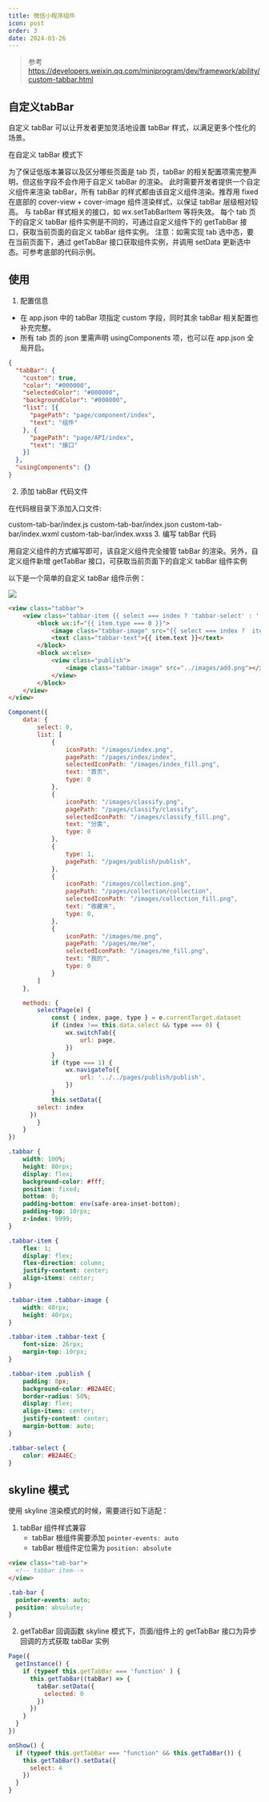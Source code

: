 ```yaml
---
title: 微信小程序组件
icon: post
order: 3
date: 2024-03-26
---
```


> 参考 https://developers.weixin.qq.com/miniprogram/dev/framework/ability/custom-tabbar.html

## 自定义tabBar

自定义 tabBar 可以让开发者更加灵活地设置 tabBar 样式，以满足更多个性化的场景。

在自定义 tabBar 模式下

为了保证低版本兼容以及区分哪些页面是 tab 页，tabBar 的相关配置项需完整声明，但这些字段不会作用于自定义 tabBar 的渲染。
此时需要开发者提供一个自定义组件来渲染 tabBar，所有 tabBar 的样式都由该自定义组件渲染。推荐用 fixed 在底部的 cover-view + cover-image 组件渲染样式，以保证 tabBar 层级相对较高。
与 tabBar 样式相关的接口，如 wx.setTabBarItem 等将失效。
每个 tab 页下的自定义 tabBar 组件实例是不同的，可通过自定义组件下的 getTabBar 接口，获取当前页面的自定义 tabBar 组件实例。
注意：如需实现 tab 选中态，要在当前页面下，通过 getTabBar 接口获取组件实例，并调用 setData 更新选中态。可参考底部的代码示例。

## 使用

1. 配置信息
+ 在 app.json 中的 tabBar 项指定 custom 字段，同时其余 tabBar 相关配置也补充完整。
+ 所有 tab 页的 json 里需声明 usingComponents 项，也可以在 app.json 全局开启。

``` json
{
  "tabBar": {
    "custom": true,
    "color": "#000000",
    "selectedColor": "#000000",
    "backgroundColor": "#000000",
    "list": [{
      "pagePath": "page/component/index",
      "text": "组件"
    }, {
      "pagePath": "page/API/index",
      "text": "接口"
    }]
  },
  "usingComponents": {}
}
```

2. 添加 tabBar 代码文件

在代码根目录下添加入口文件:

custom-tab-bar/index.js
custom-tab-bar/index.json
custom-tab-bar/index.wxml
custom-tab-bar/index.wxss
3. 编写 tabBar 代码

用自定义组件的方式编写即可，该自定义组件完全接管 tabBar 的渲染。另外，自定义组件新增 getTabBar 接口，可获取当前页面下的自定义 tabBar 组件实例

以下是一个简单的自定义 tabBar 组件示例：

![](https://qiniu.waite.wang/202403262041168.png)

``` html
<view class="tabbar">
	<view class="tabbar-item {{ select === index ? 'tabbar-select' : '' }}" wx:for="{{ list }}" wx:key="index" data-page="{{ item.pagePath }}" data-index="{{ index }}" data-type="{{ item.type }}" bindtap="selectPage">
		<block wx:if="{{ item.type === 0 }}">
			<image class="tabbar-image" src="{{ select === index ?  item.selectedIconPath : item.iconPath }}"></image>
			<text class="tabbar-text">{{ item.text }}</text>
		</block>
		<block wx:else>
			<view class="publish">
				<image class="tabbar-image" src="../images/add.png"></image>
			</view>
		</block>
	</view>
</view>
```

``` js
Component({
	data: {
		select: 0,
		list: [
			{
				iconPath: "/images/index.png",
				pagePath: "/pages/index/index",
				selectedIconPath: "/images/index_fill.png",
				text: "首页",
				type: 0
			},
			{
				iconPath: "/images/classify.png",
				pagePath: "/pages/classify/classify",
				selectedIconPath: "/images/classify_fill.png",
				text: "分类",
				type: 0
			},
			{
				type: 1,
				pagePath: "/pages/publish/publish",
			},
			{
				iconPath: "/images/collection.png",
				pagePath: "/pages/collection/collection",
				selectedIconPath: "/images/collection_fill.png",
				text: "收藏夹",
				type: 0,
			},
			{
				iconPath: "/images/me.png",
				pagePath: "/pages/me/me",
				selectedIconPath: "/images/me_fill.png",
				text: "我的",
				type: 0
			}
		]
	},

	methods: {
		selectPage(e) {
			const { index, page, type } = e.currentTarget.dataset
			if (index !== this.data.select && type === 0) {
				wx.switchTab({
					url: page,
				})
			}
			if (type === 1) {
				wx.navigateTo({
					url: '../../pages/publish/publish',
				})
			}
			this.setData({
        select: index
      })
		}
	}
})
```

``` css
.tabbar {
	width: 100%;
	height: 80rpx;
	display: flex;
	background-color: #fff;
	position: fixed;
	bottom: 0;
	padding-bottom: env(safe-area-inset-bottom);
	padding-top: 10rpx;
	z-index: 9999;
}

.tabbar-item {
	flex: 1;
	display: flex;
	flex-direction: column;
	justify-content: center;
	align-items: center;
}

.tabbar-item .tabbar-image {
	width: 40rpx;
	height: 40rpx;
}

.tabbar-item .tabbar-text {
	font-size: 26rpx;
	margin-top: 10rpx;
}

.tabbar-item .publish {
	padding: 8px;
	background-color: #B2A4EC;
	border-radius: 50%;
	display: flex;
	align-items: center;
	justify-content: center;
	margin-bottom: auto;
}

.tabbar-select {
	color: #B2A4EC;
}
```

## skyline 模式

使用 skyline 渲染模式的时候，需要进行如下适配：

1. tabBar 组件样式兼容
    + tabBar 根组件需要添加 `pointer-events: auto`
    + tabBar 根组件定位需为 `position: absolute`

``` html
<view class="tab-bar">
  <!-- tabbar item-->
</view>
```

``` css
.tab-bar {
  pointer-events: auto;
  position: absolute;
}
```

2. getTabBar 回调函数
skyline 模式下，页面/组件上的 getTabBar 接口为异步回调的方式获取 tabBar 实例

``` js
Page({
  getInstance() {
    if (typeof this.getTabBar === 'function' ) {
      this.getTabBar((tabBar) => {
        tabBar.setData({
          selected: 0
        })
      })
    }
  }
})
```

``` js
onShow() {
  if (typeof this.getTabBar === "function" && this.getTabBar()) {
    this.getTabBar().setData({
      select: 4
    })
  }
}
```